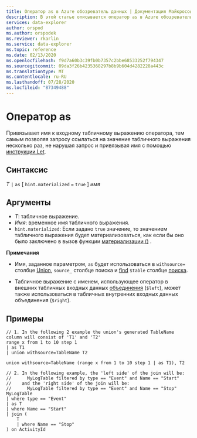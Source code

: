 ```yaml
---
title: Оператор as в Azure обозреватель данных | Документация Майкрософт
description: В этой статье описывается оператор as в Azure обозреватель данных.
services: data-explorer
author: orspod
ms.author: orspodek
ms.reviewer: rkarlin
ms.service: data-explorer
ms.topic: reference
ms.date: 02/13/2020
ms.openlocfilehash: f9d7a60b3c39fb0b7357c2bbe68533252f794347
ms.sourcegitcommit: 09da3f26b4235368297b8b9b604d4282228a443c
ms.translationtype: MT
ms.contentlocale: ru-RU
ms.lasthandoff: 07/28/2020
ms.locfileid: "87349488"
---
```

# <a name="as-operator"></a>Оператор as

Привязывает имя к входному табличному выражению оператора, тем самым позволяя запросу ссылаться на значение табличного выражения несколько раз, не нарушая запрос и привязывая имя с помощью [инструкции Let](letstatement.md).

## <a name="syntax"></a>Синтаксис

*T* `|` `as` [ `hint.materialized` `=` `true` ] *имя*

## <a name="arguments"></a>Аргументы

* *T*: табличное выражение.
* *Имя*: временное имя табличного выражения.
* `hint.materialized`: Если задано `true` значение, то значением табличного выражения будет материализоваться, как если бы оно было заключено в вызов функции [материализации ()](./materializefunction.md) .

**Примечания**

* Имя, заданное параметром, `as` будет использоваться в `withsource=` столбце [Union](./unionoperator.md), `source_` столбце поиска и [find](./findoperator.md) `$table` столбце [поиска](./searchoperator.md).

* Табличное выражение с именем, использующее оператор в внешних табличных входных данных [объединения](./joinoperator.md) (`$left`), может также использоваться в табличных внутренних входных данных объединения (`$right`).

## <a name="examples"></a>Примеры

```kusto
// 1. In the following 2 example the union's generated TableName column will consist of 'T1' and 'T2'
range x from 1 to 10 step 1 
| as T1 
| union withsource=TableName T2

union withsource=TableName (range x from 1 to 10 step 1 | as T1), T2

// 2. In the following example, the 'left side' of the join will be: 
//      MyLogTable filtered by type == "Event" and Name == "Start"
//    and the 'right side' of the join will be: 
//      MyLogTable filtered by type == "Event" and Name == "Stop"
MyLogTable  
| where type == "Event"
| as T
| where Name == "Start"
| join (
    T
    | where Name == "Stop"
) on ActivityId
```